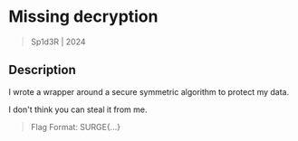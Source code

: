 # Missing decryption

> Sp1d3R | 2024

## Description

I wrote a wrapper around a secure symmetric algorithm to protect my data.

I don't think you can steal it from me.


> Flag Format: SURGE{...}